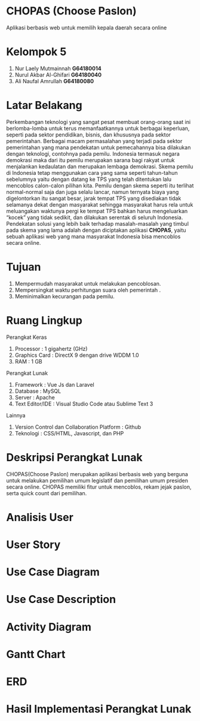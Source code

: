 # CHOPAS (Choose Paslon)
Aplikasi berbasis web untuk memilih kepala daerah secara online
# Kelompok 5
  1. Nur Laely Mutmainnah   **G64180014**
  2. Nurul Akbar Al-Ghifari **G64180040**
  3. Ali Naufal Amrullah    **G64180080**
# Latar Belakang
Perkembangan teknologi yang sangat pesat membuat orang-orang saat ini berlomba-lomba untuk terus memanfaatkannya untuk berbagai keperluan, seperti pada sektor pendidikan, bisnis, dan khususnya pada sektor pemerintahan. Berbagai macam permasalahan yang terjadi pada sektor pemerintahan yang mana pendekatan untuk pemecahannya bisa dilakukan dengan teknologi, contohnya pada pemilu. Indonesia termasuk negara demokrasi maka dari itu pemilu merupakan sarana bagi rakyat untuk menjalankan kedaulatan dan merupakan lembaga demokrasi. Skema pemilu di Indonesia tetap menggunakan cara yang sama seperti tahun-tahun sebelumnya yaitu dengan datang ke TPS yang telah ditentukan lalu mencoblos calon-calon pilihan kita. Pemilu dengan skema seperti itu terlihat normal-normal saja dan juga selalu lancar, namun ternyata biaya yang digelontorkan itu sangat besar, jarak tempat TPS yang disediakan tidak selamanya dekat dengan masyarakat sehingga masyarakat harus rela untuk meluangakan waktunya pergi ke tempat TPS bahkan harus mengeluarkan “kocek” yang tidak sedikit,  dan dilakukan serentak di seluruh Indonesia. Pendekatan solusi yang lebih baik terhadap masalah-masalah yang timbul pada skema yang lama adalah dengan diciptakan aplikasi **CHOPAS**, yaitu sebuah aplikasi web yang mana masyarakat Indonesia bisa mencoblos secara online.
# Tujuan
1.	Mempermudah masyarakat untuk melakukan pencoblosan.
2.	Mempersingkat waktu perhitungan suara oleh pemerintah .
3.	Meminimalkan kecurangan pada pemilu.
# Ruang Lingkup
Perangkat Keras
1.	Processor : 1 gigahertz (GHz)
2.	Graphics Card : DirectX 9 dengan drive WDDM 1.0
3.	RAM : 1 GB

Perangkat Lunak
1.	Framework : Vue Js dan Laravel
2.	Database : MySQL
3.	Server : Apache
4.	Text Editor/IDE : Visual Studio Code atau Sublime Text 3 

Lainnya
1.	Version Control dan Collaboration Platform : Github
2.	Teknologi : CSS/HTML, Javascript, dan PHP

# Deskripsi Perangkat Lunak
CHOPAS(Choose Paslon) merupakan aplikasi berbasis web yang berguna untuk melakukan pemilihan umum legislatif dan pemilihan umum presiden secara online. CHOPAS memiliki fitur untuk mencoblos, rekam jejak paslon, serta quick count dari pemilihan.

# Analisis User


# User Story


# Use Case Diagram


# Use Case Description 

# Activity Diagram

# Gantt Chart

# ERD

# Hasil Implementasi Perangkat Lunak







